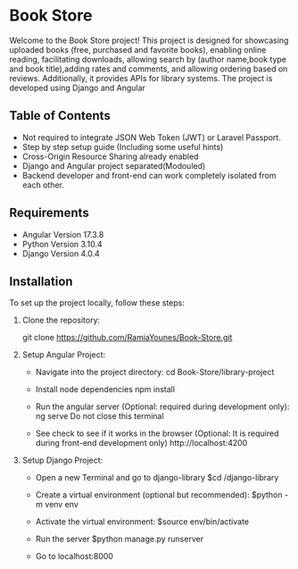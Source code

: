 # Book Store

Welcome to the Book Store project! This project is designed for showcasing uploaded books (free, purchased and favorite books), enabling online reading, facilitating downloads, allowing search by (author name,book type and book title),adding rates and comments,  and allowing ordering based on reviews. Additionally, it provides APIs for library systems. The project is developed using Django and Angular

## Table of Contents

- Not required to integrate JSON Web Token (JWT) or Laravel Passport.
- Step by step setup guide (Including some useful hints)
- Cross-Origin Resource Sharing already enabled
- Django and Angular project separated(Modouled)
- Backend developer and front-end can work completely isolated from each other.

## Requirements

- Angular Version 17.3.8
- Python Version 3.10.4
- Django Version 4.0.4


## Installation

To set up the project locally, follow these steps:

1. Clone the repository:

   git clone https://github.com/RamiaYounes/Book-Store.git
   
3. Setup Angular Project:
   - Navigate into the project directory:
       cd Book-Store/library-project
   - Install node dependencies
       npm install
   - Run the angular server (Optional: required during development only):
       ng serve
    Do not close this terminal

   - See check to see if it works in the browser (Optional: It is required during front-end development only)
      http://localhost:4200

4. Setup Django Project:
   - Open a new Terminal and go to django-library
      $cd /django-library

   - Create a virtual environment (optional but recommended):
     $python -m venv env
 
   - Activate the virtual environment:
     $source env/bin/activate

   - Run the server
     $python manage.py runserver
   - Go to localhost:8000



